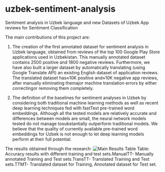 # uzbek-sentiment-analysis
Sentiment analysis in Uzbek language and new Datasets of Uzbek App reviews for Sentiment Classification

The main contributions of this project are:

1.  The creation of the first annotated dataset for sentiment analysis in Uzbek language, obtained from reviews of the top 100 Google Play Store applications used in Uzbekistan.  This manually annotated dataset contains  2500  positive  and  1800  negative  reviews. Furthermore, we have also built a larger dataset by automatically translating (using Google Translate API) an  existing  English  dataset of  application  reviews. The translated dataset has≈10K positive and≈10K negative app reviews, after manually eliminating themajor machine translation errors by either correctingor removing them completely.

2.  The  definition  of  the  baselines  for  sentiment  analyses in Uzbek by considering both traditional machine learning methods as well as recent deep learning techniques  fed  with  fastText  pre-trained  word  embeddings. Although all the tested models are relatively accurate  and  differences  between  models  are  small, the neural network models tested do not manage tosubstantially outperform traditional models.  We believe that the quality of currently available pre-trained word embeddings for Uzbek is not enough to let deep learning models perform at their full potential.


The results obtained through the research:
![Main Results Table](https://github.com/elmurod1202/uzbek-sentiment-analysis/blob/master/images/results-table.png)
Table:  Accuracy results with different training and test sets.ManualTT- Manually annotated Training and Test sets.TransTT- Translated Training and Test sets.TTMT- Translated dataset for Training, Annotated dataset for Test set.
